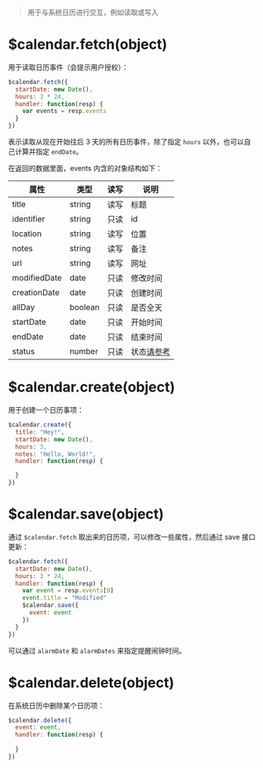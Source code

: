 > 用于与系统日历进行交互，例如读取或写入

# $calendar.fetch(object)

用于读取日历事件（会提示用户授权）：

```js
$calendar.fetch({
  startDate: new Date(),
  hours: 3 * 24,
  handler: function(resp) {
    var events = resp.events
  }
})
```

表示读取从现在开始往后 3 天的所有日历事件，除了指定 `hours` 以外，也可以自己计算并指定 `endDate`。

在返回的数据里面，events 内含的对象结构如下：

属性 | 类型 | 读写 | 说明
---|---|---|---
title | string | 读写 | 标题
identifier | string | 只读 | id
location | string | 读写 | 位置
notes | string | 读写 | 备注
url | string | 读写 | 网址
modifiedDate | date | 只读 | 修改时间
creationDate | date | 只读 | 创建时间
allDay | boolean | 只读 | 是否全天
startDate | date | 只读 | 开始时间
endDate | date | 只读 | 结束时间
status | number | 只读 | 状态[请参考](https://developer.apple.com/documentation/eventkit/ekeventstatus)

# $calendar.create(object)

用于创建一个日历事项：

```js
$calendar.create({
  title: "Hey!",
  startDate: new Date(),
  hours: 3,
  notes: "Hello, World!",
  handler: function(resp) {

  }
})
```

# $calendar.save(object)

通过 `$calendar.fetch` 取出来的日历项，可以修改一些属性，然后通过 save 接口更新：

```js
$calendar.fetch({
  startDate: new Date(),
  hours: 3 * 24,
  handler: function(resp) {
    var event = resp.events[0]
    event.title = "Modified"
    $calendar.save({
      event: event
    })
  }
})
```

可以通过 `alarmDate` 和 `alarmDates` 来指定提醒闹钟时间。

# $calendar.delete(object)

在系统日历中删除某个日历项：

```js
$calendar.delete({
  event: event,
  handler: function(resp) {
    
  }
})
```